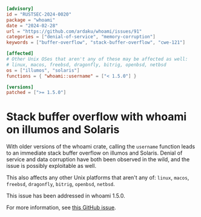 ```toml
[advisory]
id = "RUSTSEC-2024-0020"
package = "whoami"
date = "2024-02-28"
url = "https://github.com/ardaku/whoami/issues/91"
categories = ["denial-of-service", "memory-corruption"]
keywords = ["buffer-overflow", "stack-buffer-overflow", "cwe-121"]

[affected]
# Other Unix OSes that aren't any of these may be affected as well:
# linux, macos, freebsd, dragonfly, bitrig, openbsd, netbsd
os = ["illumos", "solaris"]
functions = { "whoami::username" = ["< 1.5.0"] }

[versions]
patched = [">= 1.5.0"]
```

# Stack buffer overflow with whoami on illumos and Solaris

With older versions of the whoami crate, calling the `username` function leads to an immediate stack
buffer overflow on illumos and Solaris. Denial of service and data corruption have both been
observed in the wild, and the issue is possibly exploitable as well.

This also affects any other Unix platforms that aren't any of: `linux`, `macos`, `freebsd`,
`dragonfly`, `bitrig`, `openbsd`, `netbsd`.

This issue has been addressed in whoami 1.5.0.

For more information, see [this GitHub issue](https://github.com/ardaku/whoami/issues/91).
